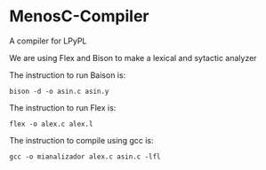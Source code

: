 # MenosC-Compiler
A compiler for LPyPL

We are using Flex and Bison to make a lexical and sytactic 
analyzer

The instruction to run Baison is:

`bison -d -o asin.c asin.y`

The instruction to run Flex is:

`flex -o alex.c alex.l`

The instruction to compile using gcc is:

`gcc -o mianalizador alex.c asin.c -lfl`

